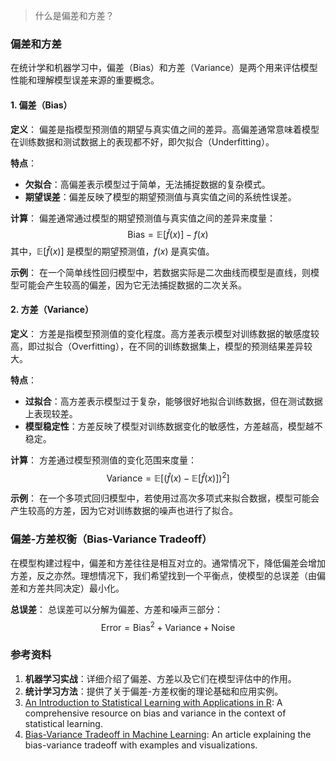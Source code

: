 > 什么是偏差和方差？


### 偏差和方差

在统计学和机器学习中，偏差（Bias）和方差（Variance）是两个用来评估模型性能和理解模型误差来源的重要概念。

#### 1. 偏差（Bias）

**定义**：
偏差是指模型预测值的期望与真实值之间的差异。高偏差通常意味着模型在训练数据和测试数据上的表现都不好，即欠拟合（Underfitting）。

**特点**：
- **欠拟合**：高偏差表示模型过于简单，无法捕捉数据的复杂模式。
- **期望误差**：偏差反映了模型的期望预测值与真实值之间的系统性误差。

**计算**：
偏差通常通过模型的期望预测值与真实值之间的差异来度量：
$$ \text{Bias} = \mathbb{E}[\hat{f}(x)] - f(x) $$
其中，$\mathbb{E}[\hat{f}(x)]$ 是模型的期望预测值，$f(x)$ 是真实值。

**示例**：
在一个简单线性回归模型中，若数据实际是二次曲线而模型是直线，则模型可能会产生较高的偏差，因为它无法捕捉数据的二次关系。

#### 2. 方差（Variance）

**定义**：
方差是指模型预测值的变化程度。高方差表示模型对训练数据的敏感度较高，即过拟合（Overfitting），在不同的训练数据集上，模型的预测结果差异较大。

**特点**：
- **过拟合**：高方差表示模型过于复杂，能够很好地拟合训练数据，但在测试数据上表现较差。
- **模型稳定性**：方差反映了模型对训练数据变化的敏感性，方差越高，模型越不稳定。

**计算**：
方差通过模型预测值的变化范围来度量：
$$ \text{Variance} = \mathbb{E}[(\hat{f}(x) - \mathbb{E}[\hat{f}(x)])^2] $$

**示例**：
在一个多项式回归模型中，若使用过高次多项式来拟合数据，模型可能会产生较高的方差，因为它对训练数据的噪声也进行了拟合。

### 偏差-方差权衡（Bias-Variance Tradeoff）

在模型构建过程中，偏差和方差往往是相互对立的。通常情况下，降低偏差会增加方差，反之亦然。理想情况下，我们希望找到一个平衡点，使模型的总误差（由偏差和方差共同决定）最小化。

**总误差**：
总误差可以分解为偏差、方差和噪声三部分：
$$ \text{Error} = \text{Bias}^2 + \text{Variance} + \text{Noise} $$

### 参考资料

1. **机器学习实战**：详细介绍了偏差、方差以及它们在模型评估中的作用。
2. **统计学习方法**：提供了关于偏差-方差权衡的理论基础和应用实例。
3. [An Introduction to Statistical Learning with Applications in R](https://www.statlearning.com/): A comprehensive resource on bias and variance in the context of statistical learning.
4. [Bias-Variance Tradeoff in Machine Learning](https://towardsdatascience.com/bias-variance-tradeoff-explained-9f54e99f6254): An article explaining the bias-variance tradeoff with examples and visualizations.